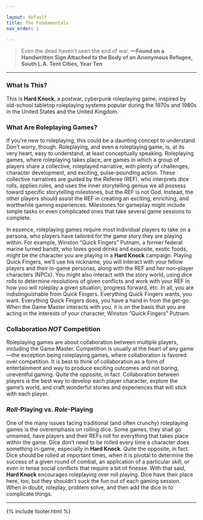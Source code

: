 ```yaml
---

layout: default
title: The Fundamentals
nav_order: 1

---
```


> Even the dead haven’t seen the end of war. **—Found on a Handwritten Sign Attached to the Body of an Anonymous Refugee, South L.A. Tent Cities, Year Ten**

---

### What Is This?
This is **Hard Knock**, a postwar, cyberpunk roleplaying game, inspired by old-school tabletop roleplaying systems popular during the 1970s and 1980s in the United States and the United Kingdom. 

### What Are Roleplaying Games?
If you’re new to roleplaying, this could be a daunting concept to understand. Don’t worry, though. Roleplaying, and even a roleplaying game, is, at its very heart, easy to understand, at least conceptually speaking. Roleplaying games, where roleplaying takes place, are games in which a group of players share a collective, roleplayed narrative, with plenty of challenges, character development, and exciting, pulse-pounding action. These collective narratives are guided by the Referee (REF), who interprets dice rolls, applies rules, and uses the inner storytelling genius we all possess toward specific storytelling milestones, but the REF is not God. Instead, the other players should assist the REF in creating an exciting, enriching, and worthwhile gaming experiences. Milestones for gameplay might include simple tasks or even complicated ones that take several game sessions to complete. 

In essence, roleplaying games require most individual players to take on a persona, who players have tailored for the game story they are playing within. For example, Winston “Quick Fingers” Putnam, a former federal marine turned bandit, who loves good drinks and exquisite, exotic foods, might be the character you are playing in a **Hard Knock** campaign. Playing Quick Fingers, we’ll use his nickname, you will interact with your fellow players and their in-game personas, along with the REF and her non-player characters (NPCs). You might also interact with the story world, using dice rolls to determine resolutions of given conflicts and work with your REF in how you will roleplay a given situation, progress forward, etc. In all, you are indistinguishable from Quick Fingers. Everything Quick Fingers wants, you want. Everything Quick Fingers does, you have a hand in from the get-go. When the Game Master interacts with you, it is on the basis that you are acting in the interests of your character, Winston “Quick Fingers” Putnam. 

### Collaboration _NOT_ Competition
Roleplaying games are about collaboration between multiple players, including the Game Master. Competition is usually at the heart of any game—the exception being roleplaying games, where collaboration is favored over competition. It is best to think of collaboration as a form of entertainment and way to produce exciting outcomes and not boring, uneventful gaming. Quite the opposite, in fact. Collaboration between players is the best way to develop each player character, explore the game’s world, and craft wonderful stories and experiences that will stick with each player. 

### _Roll_-Playing vs. _Role_-Playing
One of the many issues facing traditional (and often crunchy) roleplaying games is the overemphasis on rolling dice. Some games, they shall go unnamed, have players and their REFs roll for everything that takes place within the game. Dice don’t need to be rolled every time a character does something in-game, especially in **Hard Knock**. Quite the opposite, in fact. Dice should be rolled at important times, when it is pivotal to determine the success of a given round of combat, an application of a particular skill, or even in tense social conflicts that require a bit of finesse. With that said, **Hard Knock** encourages roleplaying over roll playing. Dice have their place here, too, but they shouldn’t suck the fun out of each gaming session. When in doubt, roleplay, problem solve, and then add the dice in to complicate things. 


---
{% include footer.html %}


